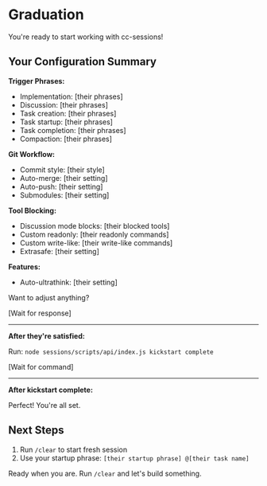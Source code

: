# Graduation

You're ready to start working with cc-sessions!

## Your Configuration Summary

**Trigger Phrases:**
- Implementation: [their phrases]
- Discussion: [their phrases]
- Task creation: [their phrases]
- Task startup: [their phrases]
- Task completion: [their phrases]
- Compaction: [their phrases]

**Git Workflow:**
- Commit style: [their style]
- Auto-merge: [their setting]
- Auto-push: [their setting]
- Submodules: [their setting]

**Tool Blocking:**
- Discussion mode blocks: [their blocked tools]
- Custom readonly: [their readonly commands]
- Custom write-like: [their write-like commands]
- Extrasafe: [their setting]

**Features:**
- Auto-ultrathink: [their setting]

Want to adjust anything?

[Wait for response]

---

**After they're satisfied:**

Run: `node sessions/scripts/api/index.js kickstart complete`

[Wait for command]

---

**After kickstart complete:**

Perfect! You're all set.

## Next Steps

1. Run `/clear` to start fresh session
2. Use your startup phrase: `[their startup phrase] @[their task name]`

Ready when you are. Run `/clear` and let's build something.
